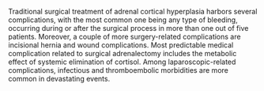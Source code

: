 Traditional surgical treatment of adrenal cortical hyperplasia harbors several complications, with the most common one being any type of bleeding, occurring during or after the surgical process in more than one out of five patients. Moreover, a couple of more surgery-related complications are incisional hernia and wound complications. Most predictable medical complication related to surgical adrenalectomy includes the metabolic effect of systemic elimination of cortisol. Among laparoscopic-related complications, infectious and thromboembolic morbidities are more common in devastating events.
